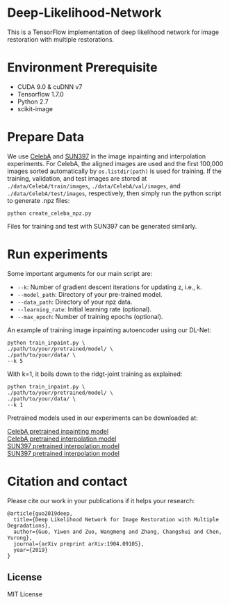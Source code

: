 # Deep-Likelihood-Network
This is a TensorFlow implementation of deep likelihood network for image restoration with multiple restorations.

# Environment Prerequisite
* CUDA 9.0 & cuDNN v7
* Tensorflow 1.7.0
* Python 2.7
* scikit-image

# Prepare Data
We use [CelebA](http://mmlab.ie.cuhk.edu.hk/projects/CelebA.html) and [SUN397](https://groups.csail.mit.edu/vision/SUN/) in the image inpainting and interpolation experiments. For CelebA, the aligned images are used and the first 100,000 images sorted automatically by `os.listdir(path)` is used for training. If the training, validation, and test images are stored at `./data/CelebA/train/images`, `./data/CelebA/val/images`, and `./data/CelebA/test/images`, respectively, then simply run the python script to generate .npz files:
```
python create_celeba_npz.py
``` 
Files for training and test with SUN397 can be generated similarly.

# Run experiments
Some important arguments for our main script are:
* `--k`: Number of gradient descent iterations for updating z, i.e., k.
* `--model_path`: Directory of your pre-trained model.
* `--data_path`: Directory of your npz data.
* `--learning_rate`: Initial learning rate (optional).
* `--max_epoch`: Number of training epochs (optional).

An example of training image inpainting autoencoder using our DL-Net:
```
python train_inpaint.py \
./path/to/your/pretrained/model/ \
./path/to/your/data/ \
--k 5
```
With k=1, it boils down to the ridgt-joint training as explained:
```
python train_inpaint.py \
./path/to/your/pretrained/model/ \
./path/to/your/data/ \
--k 1
```
Pretrained models used in our experiments can be downloaded at:

[CelebA pretrained inpainting model](https://drive.google.com/open?id=1Udu4dB_YFF2MscfrcbfWeQ1HxoMY7HUs) \
[CelebA pretrained interpolation model]() \
[SUN397 pretrained interpolation model]() \
[SUN397 pretrained interpolation model]()

# Citation and contact
Please cite our work in your publications if it helps your research:
```
@article{guo2019deep,
  title={Deep Likelihood Network for Image Restoration with Multiple Degradations},
  author={Guo, Yiwen and Zuo, Wangmeng and Zhang, Changshui and Chen, Yurong},
  journal={arXiv preprint arXiv:1904.09105},
  year={2019}
}
```

## License
MIT License
